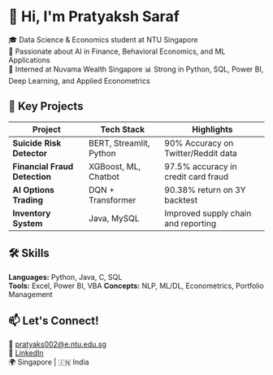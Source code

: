 # 👋 Hi, I'm Pratyaksh Saraf

🎓 Data Science & Economics student at NTU Singapore  
🔭 Passionate about AI in Finance, Behavioral Economics, and ML Applications  
💼 Interned at Nuvama Wealth Singapore
📊 Strong in Python, SQL, Power BI, Deep Learning, and Applied Econometrics  

## 🧠 Key Projects
| Project | Tech Stack | Highlights |
|--------|------------|------------|
| **Suicide Risk Detector** | BERT, Streamlit, Python | 90% Accuracy on Twitter/Reddit data |
| **Financial Fraud Detection** | XGBoost, ML, Chatbot | 97.5% accuracy in credit card fraud |
| **AI Options Trading** | DQN + Transformer | 90.38% return on 3Y backtest |
| **Inventory System** | Java, MySQL | Improved supply chain and reporting |

## 🛠️ Skills
**Languages:** Python, Java, C, SQL  
**Tools:** Excel, Power BI, VBA 
**Concepts:** NLP, ML/DL, Econometrics, Portfolio Management

## 📫 Let's Connect!
📧 pratyaks002@e.ntu.edu.sg  
🔗 [LinkedIn](https://www.linkedin.com/in/pratyaksh-saraf-5040342a8/)  
🌍 Singapore | 🇮🇳 India
